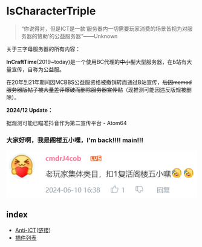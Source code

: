 # IsCharacterTriple
>“你说得对，但是ICT是一款‘服务器内一切需要玩家消费的场景皆视为对服务器的赞助’的公益服务器”——Unknown


关于三字母服务器的所有内容：

**InCraftTime**(2019~today)是一个使用BC代理的~~中小型~~大型服务器，在b站有大量宣传，自称为公益服。

在20年到21年期间因MCBBS公益服资格被撤销转而通过B站宣传，~~后因mcmod服务器版帖子被大量差评爆破而删除服务器宣传贴~~（现推测可能因违反版规被删除）。

**2024/12 Update：**

据观测可能已瞄准抖音作为第二宣传平台 - Atom64

### 大家好啊，我是阁楼五小嘿，I'm back!!!! main!!!
![image](https://github.com/IsCharacterTriple/IsCharacterTriple/blob/main/IMG/%E5%AD%A9%E5%AD%90%E4%BB%AC%E6%88%91%E5%9B%9E%E6%9D%A5%E4%BA%86%EF%BC%81%EF%BC%81.png?raw=true)

## index
- [Anti-ICT](https://github.com/IsCharacterTriple/anti-ict-backup)([链接](https://pan90.github.io/anti-ict/))
- [插件列表](ServerInfo.MD##插件列表)
